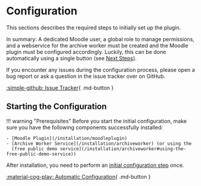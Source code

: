 # Configuration

This sections describes the required steps to initially set up the plugin.

In summary: A dedicated Moodle user, a global role to manage permissions, and a
webservice for the archive worker must be created and the Moodle plugin must be
configured accordingly. Luckily, this can be done automatically using a single
button (see [Next Steps](#next-steps)).

If you encounter any issues during the configuration process, please open a bug
report or ask a question in the issue tracker over on GitHub.

[:simple-github: Issue Tracker](https://github.com/ngandrass/moodle-quiz_archiver/issues){ .md-button }


## Starting the Configuration

!!! warning "Prerequisites"
    Before you start the initial configuration, make sure you have the following
    components successfully installed:

    - [Moodle Plugin](/installation/moodleplugin)
    - [Archive Worker Service](/installation/archiveworker) (or using the
      [free public demo service](/installation/archiveworker#using-the-free-public-demo-service))

After installation, you need to perform an [initial configuration step](/configuration/initialconfig/automatic) once.

[:material-cog-play: Automatic Configuration](/configuration/initialconfig/automatic){ .md-button }
